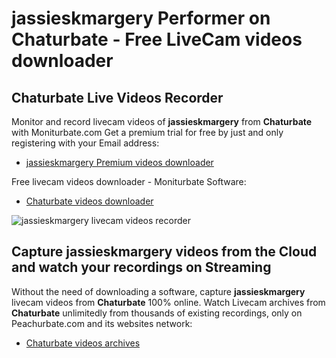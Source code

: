 # jassieskmargery Performer on Chaturbate - Free LiveCam videos downloader

## Chaturbate Live Videos Recorder

Monitor and record livecam videos of **jassieskmargery** from **Chaturbate** with Moniturbate.com
Get a premium trial for free by just and only registering with your Email address:
* [jassieskmargery Premium videos downloader](https://moniturbate.com/request-demo-licence-key.html)

Free livecam videos downloader - Moniturbate Software:
* [Chaturbate videos downloader](https://moniturbate.com/moniturbate-download-software.html)

![jassieskmargery livecam videos recorder](https://peachurnet.com/templates/moniturbate-software.png)


## Capture jassieskmargery videos from the Cloud and watch your recordings on Streaming

Without the need of downloading a software, capture **jassieskmargery** livecam videos from **Chaturbate** 100% online.
Watch Livecam archives from **Chaturbate** unlimitedly from thousands of existing recordings, only on Peachurbate.com and its websites network:
* [Chaturbate videos archives](https://peachurnet.com/)